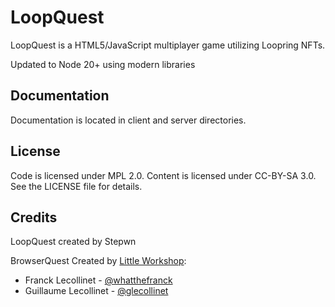 LoopQuest
============

LoopQuest is a HTML5/JavaScript multiplayer game utilizing Loopring NFTs.

Updated to Node 20+ using modern libraries


Documentation
-------------

Documentation is located in client and server directories.


License
-------

Code is licensed under MPL 2.0. Content is licensed under CC-BY-SA 3.0.
See the LICENSE file for details.


Credits
-------
LoopQuest created by Stepwn

BrowserQuest Created by [Little Workshop](http://www.littleworkshop.fr):

* Franck Lecollinet - [@whatthefranck](http://twitter.com/whatthefranck)
* Guillaume Lecollinet - [@glecollinet](http://twitter.com/glecollinet)
